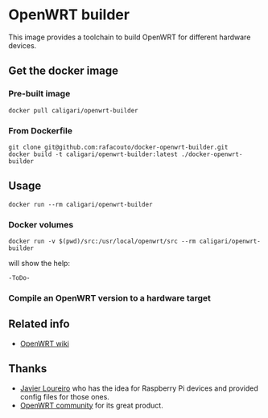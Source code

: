 
# OpenWRT builder

This image provides a toolchain to build OpenWRT for different hardware devices.

## Get the docker image

### Pre-built image

    docker pull caligari/openwrt-builder

### From Dockerfile

    git clone git@github.com:rafacouto/docker-openwrt-builder.git
    docker build -t caligari/openwrt-builder:latest ./docker-openwrt-builder

## Usage

    docker run --rm caligari/openwrt-builder

### Docker volumes

    docker run -v $(pwd)/src:/usr/local/openwrt/src --rm caligari/openwrt-builder

will show the help:

    -ToDo-

### Compile an OpenWRT version to a hardware target

## Related info

- [OpenWRT wiki](https://wiki.openwrt.org/)

## Thanks

- [Javier Loureiro](https://twitter.com/StaticBoardsES) who has the idea for Raspberry Pi devices and provided config files for those ones.
- [OpenWRT community](https://openwrt.org/) for its great product.


